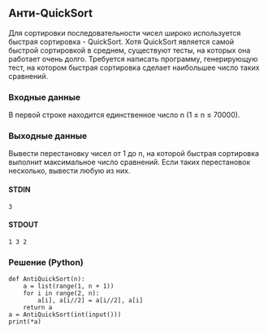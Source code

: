 ## Анти-QuickSort
Для сортировки последовательности чисел широко используется быстрая сортировка - QuickSort.
Хотя QuickSort является самой быстрой сортировкой в среднем, существуют тесты, на которых она работает очень долго.
Требуется написать программу, генерирующую тест, на котором быстрая сортировка сделает наибольшее число таких сравнений.

### Входные данные
В первой строке находится единственное число n (1 ≤ n ≤ 70000).
### Выходные данные
Вывести перестановку чисел от 1 до n, на которой быстрая сортировка выполнит максимальное число сравнений. 
Если таких перестановок несколько, вывести любую из них.
#### STDIN
```
3
```
#### STDOUT
```
1 3 2
```

### Решение (Python)
```
def AntiQuickSort(n):
    a = list(range(1, n + 1))
    for i in range(2, n):
        a[i], a[i//2] = a[i//2], a[i]
    return a
a = AntiQuickSort(int(input()))
print(*a)
```
